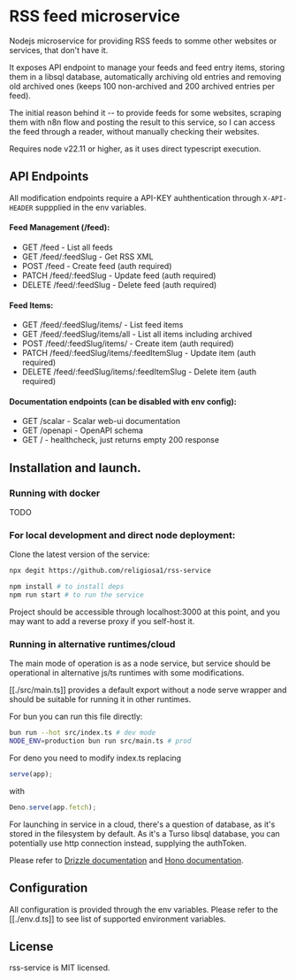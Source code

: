 # RSS feed microservice

Nodejs microservice for providing RSS feeds to somme other websites or services, that
don't have it.

It exposes API endpoint to manage your feeds and feed entry items, storing them
in a libsql database, automatically archiving old entries and removing old
archived ones (keeps 100 non-archived and 200 archived entries per feed).

The initial reason behind it -- to provide feeds for some websites, scraping
them with n8n flow and posting the result to this service, so I can access the
feed through a reader, without manually checking their websites.

Requires node v22.11 or higher, as it uses direct typescript execution.

## API Endpoints

All modification endpoints require a API-KEY auhthentication through
`X-API-HEADER` suppplied in the env variables.

#### Feed Management (/feed):

- GET /feed - List all feeds
- GET /feed/:feedSlug - Get RSS XML
- POST /feed - Create feed (auth required)
- PATCH /feed/:feedSlug - Update feed (auth required)
- DELETE /feed/:feedSlug - Delete feed (auth required)

#### Feed Items:

- GET /feed/:feedSlug/items/ - List feed items
- GET /feed/:feedSlug/items/all - List all items including archived
- POST /feed/:feedSlug/items/ - Create item (auth required)
- PATCH /feed/:feedSlug/items/:feedItemSlug - Update item (auth required)
- DELETE /feed/:feedSlug/items/:feedItemSlug - Delete item (auth required)

#### Documentation endpoints (can be disabled with env config):

- GET /scalar - Scalar web-ui documentation
- GET /openapi - OpenAPI schema
- GET / - healthcheck, just returns empty 200 response

## Installation and launch.

### Running with docker

TODO

### For local development and direct node deployment:

Clone the latest version of the service:

```sh
npx degit https://github.com/religiosa1/rss-service
```

```sh
npm install # to install deps
npm run start # to run the service
```

Project should be accessible through localhost:3000 at this point, and you may
want to add a reverse proxy if you self-host it.

### Running in alternative runtimes/cloud

The main mode of operation is as a node service, but service should be
operational in alternative js/ts runtimes with some modifications.

[[./src/main.ts]] provides a default export without a node serve wrapper and
should be suitable for running it in other runtimes.

For bun you can run this file directly:

```sh
bun run --hot src/index.ts # dev mode
NODE_ENV=production bun run src/main.ts # prod
```

For deno you need to modify index.ts replacing

```ts
serve(app);
```

with

```ts
Deno.serve(app.fetch);
```

For launching in service in a cloud, there's a question of database, as it's
stored in the filesystem by default. As it's a Turso libsql database, you can
potentially use http connection instead, supplying the authToken.

Please refer to [Drizzle documentation](https://orm.drizzle.team/docs/get-started/d1-new)
and [Hono documentation](https://hono.dev/docs/getting-started/cloudflare-workers).

## Configuration

All configuration is provided through the env variables. Please refer to the
[[./env.d.ts]] to see list of supported environment variables.

## License

rss-service is MIT licensed.
